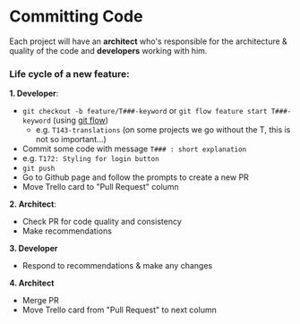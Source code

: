 # Committing Code

Each project will have an **architect** who's responsible for the architecture & quality of the code and **developers** working with him.

### Life cycle of a new feature:

**1. Developer**:

* `git checkout -b feature/T###-keyword` or `git flow feature start T###-keyword` (using [git flow](https://www.google.co.uk/search?q=git+flow&oq=git+flow&aqs=chrome..69i57j0l5.1034j0j1&sourceid=chrome&es_sm=119&ie=UTF-8))
  * e.g. `T143-translations` (on some projects we go without the T, this is not so important...) 
* Commit some code with message `T### : short explanation`
 * e.g. `T172: Styling for login button`
* `git push`
* Go to Github page and follow the prompts to create a new PR
* Move Trello card to "Pull Request" column

**2. Architect**:
* Check PR for code quality and consistency
* Make recommendations

**3. Developer**
* Respond to recommendations & make any changes

**4. Architect**
* Merge PR
* Move Trello card from "Pull Request" to next column
